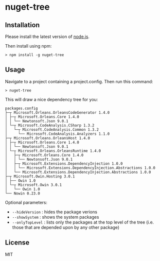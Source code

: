 # nuget-tree

## Installation

Please install the latest version of [node.js](https://nodejs.org).

Then install using npm:

```
> npm install -g nuget-tree
```

## Usage

Navigate to a project containing a project.config. Then run this command:

```
> nuget-tree
```

This will draw a nice dependency tree for you:

```
packages.config
├─┬ Microsoft.Orleans.OrleansCodeGenerator 1.4.0
│ ├─┬ Microsoft.Orleans.Core 1.4.0
│ │ └── Newtonsoft.Json 9.0.1
│ └─┬ Microsoft.CodeAnalysis.CSharp 1.3.2
│   └─┬ Microsoft.CodeAnalysis.Common 1.3.2
│     └── Microsoft.CodeAnalysis.Analyzers 1.1.0
├─┬ Microsoft.Orleans.OrleansHost 1.4.0
│ ├─┬ Microsoft.Orleans.Core 1.4.0
│ │ └── Newtonsoft.Json 9.0.1
│ └─┬ Microsoft.Orleans.OrleansRuntime 1.4.0
│   ├─┬ Microsoft.Orleans.Core 1.4.0
│   │ └── Newtonsoft.Json 9.0.1
│   ├─┬ Microsoft.Extensions.DependencyInjection 1.0.0
│   │ └── Microsoft.Extensions.DependencyInjection.Abstractions 1.0.0
│   └── Microsoft.Extensions.DependencyInjection.Abstractions 1.0.0
├─┬ Microsoft.Owin.Hosting 3.0.1
│ ├── Owin 1.0
│ └─┬ Microsoft.Owin 3.0.1
│   └── Owin 1.0
└── Nowin 0.23.0
```

Optional parameters:

* `--hideVersion` : hides the package verions
* `--showSystem` : shows the system packages
* `--onlyTopLevel` : lists only the packages at the top level of the tree (i.e. those that are
depended upon by any other package)

## License

MIT
